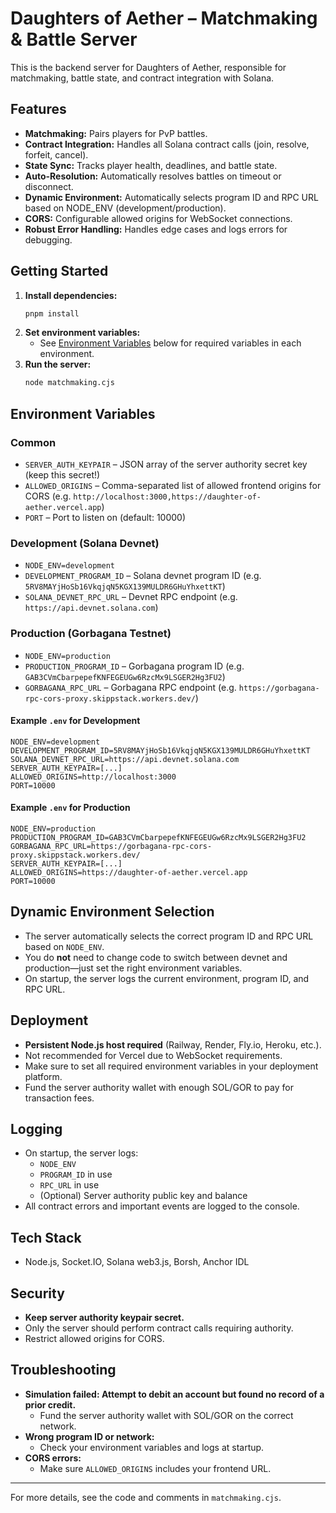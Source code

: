 # Daughters of Aether – Matchmaking & Battle Server

This is the backend server for Daughters of Aether, responsible for matchmaking, battle state, and contract integration with Solana.

## Features

- **Matchmaking:** Pairs players for PvP battles.
- **Contract Integration:** Handles all Solana contract calls (join, resolve, forfeit, cancel).
- **State Sync:** Tracks player health, deadlines, and battle state.
- **Auto-Resolution:** Automatically resolves battles on timeout or disconnect.
- **Dynamic Environment:** Automatically selects program ID and RPC URL based on NODE_ENV (development/production).
- **CORS:** Configurable allowed origins for WebSocket connections.
- **Robust Error Handling:** Handles edge cases and logs errors for debugging.

## Getting Started

1. **Install dependencies:**
   ```sh
   pnpm install
   ```
2. **Set environment variables:**
   - See [Environment Variables](#environment-variables) below for required variables in each environment.
3. **Run the server:**
   ```sh
   node matchmaking.cjs
   ```

## Environment Variables

### Common
- `SERVER_AUTH_KEYPAIR` – JSON array of the server authority secret key (keep this secret!)
- `ALLOWED_ORIGINS` – Comma-separated list of allowed frontend origins for CORS (e.g. `http://localhost:3000,https://daughter-of-aether.vercel.app`)
- `PORT` – Port to listen on (default: 10000)

### Development (Solana Devnet)
- `NODE_ENV=development`
- `DEVELOPMENT_PROGRAM_ID` – Solana devnet program ID (e.g. `5RV8MAYjHoSb16VkqjqN5KGX139MULDR6GHuYhxettKT`)
- `SOLANA_DEVNET_RPC_URL` – Devnet RPC endpoint (e.g. `https://api.devnet.solana.com`)

### Production (Gorbagana Testnet)
- `NODE_ENV=production`
- `PRODUCTION_PROGRAM_ID` – Gorbagana program ID (e.g. `GAB3CVmCbarpepefKNFEGEUGw6RzcMx9LSGER2Hg3FU2`)
- `GORBAGANA_RPC_URL` – Gorbagana RPC endpoint (e.g. `https://gorbagana-rpc-cors-proxy.skippstack.workers.dev/`)

#### Example `.env` for Development
```env
NODE_ENV=development
DEVELOPMENT_PROGRAM_ID=5RV8MAYjHoSb16VkqjqN5KGX139MULDR6GHuYhxettKT
SOLANA_DEVNET_RPC_URL=https://api.devnet.solana.com
SERVER_AUTH_KEYPAIR=[...]
ALLOWED_ORIGINS=http://localhost:3000
PORT=10000
```

#### Example `.env` for Production
```env
NODE_ENV=production
PRODUCTION_PROGRAM_ID=GAB3CVmCbarpepefKNFEGEUGw6RzcMx9LSGER2Hg3FU2
GORBAGANA_RPC_URL=https://gorbagana-rpc-cors-proxy.skippstack.workers.dev/
SERVER_AUTH_KEYPAIR=[...]
ALLOWED_ORIGINS=https://daughter-of-aether.vercel.app
PORT=10000
```

## Dynamic Environment Selection
- The server automatically selects the correct program ID and RPC URL based on `NODE_ENV`.
- You do **not** need to change code to switch between devnet and production—just set the right environment variables.
- On startup, the server logs the current environment, program ID, and RPC URL.

## Deployment
- **Persistent Node.js host required** (Railway, Render, Fly.io, Heroku, etc.).
- Not recommended for Vercel due to WebSocket requirements.
- Make sure to set all required environment variables in your deployment platform.
- Fund the server authority wallet with enough SOL/GOR to pay for transaction fees.

## Logging
- On startup, the server logs:
  - `NODE_ENV`
  - `PROGRAM_ID` in use
  - `RPC_URL` in use
  - (Optional) Server authority public key and balance
- All contract errors and important events are logged to the console.

## Tech Stack
- Node.js, Socket.IO, Solana web3.js, Borsh, Anchor IDL

## Security
- **Keep server authority keypair secret.**
- Only the server should perform contract calls requiring authority.
- Restrict allowed origins for CORS.

## Troubleshooting
- **Simulation failed: Attempt to debit an account but found no record of a prior credit.**
  - Fund the server authority wallet with SOL/GOR on the correct network.
- **Wrong program ID or network:**
  - Check your environment variables and logs at startup.
- **CORS errors:**
  - Make sure `ALLOWED_ORIGINS` includes your frontend URL.

---

For more details, see the code and comments in `matchmaking.cjs`.
